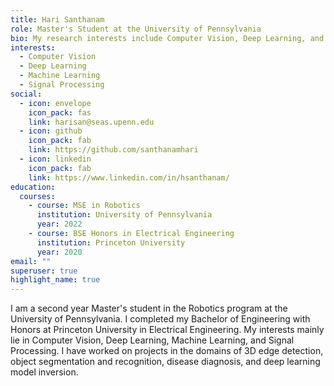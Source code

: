 ```yaml
---
title: Hari Santhanam
role: Master's Student at the University of Pennsylvania
bio: My research interests include Computer Vision, Deep Learning, and Machine Learning. 
interests:
  - Computer Vision
  - Deep Learning
  - Machine Learning
  - Signal Processing
social:
  - icon: envelope
    icon_pack: fas
    link: harisan@seas.upenn.edu
  - icon: github
    icon_pack: fab
    link: https://github.com/santhanamhari
  - icon: linkedin
    icon_pack: fab
    link: https://www.linkedin.com/in/hsanthanam/
education:
  courses:
    - course: MSE in Robotics
      institution: University of Pennsylvania
      year: 2022
    - course: BSE Honors in Electrical Engineering
      institution: Princeton University
      year: 2020
email: ""
superuser: true
highlight_name: true
---
```


I am a second year Master's student in the Robotics program at the University of Pennsylvania. I completed my Bachelor of Engineering with Honors at Princeton University in Electrical Engineering. My interests mainly lie in Computer Vision, Deep Learning, Machine Learning, and Signal Processing. I have worked on projects in the domains of 3D edge detection, object segmentation and recognition, disease diagnosis, and deep learning model inversion. 

